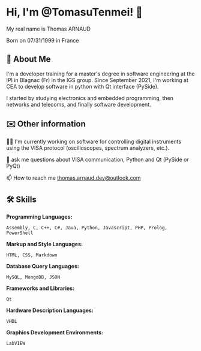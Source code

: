 
# Hi, I'm @TomasuTenmei! 👋
My real name is Thomas ARNAUD

Born on 07/31/1999 in France


## 🚀 About Me
I'm a developer training for a master's degree in software engineering at the IPI in Blagnac (Fr) in the IGS group. Since September 2021, I'm working at CEA to develop software in python with Qt interface (PySide).

I started by studying electronics and embedded programming, then networks and telecoms, and finally software development.

## ✉️ Other information
👩‍💻 I'm currently working on software for controlling digital instruments using the VISA protocol (oscilloscopes, spectrum analyzers, etc.).

💬 ask me questions about VISA communication, Python and Qt (PySide or PyQt)

📫 How to reach me thomas.arnaud.dev@outlook.com


## 🛠 Skills
**Programming Languages:**

    Assembly, C, C++, C#, Java, Python, Javascript, PHP, Prolog, PowerShell

**Markup and Style Languages:**

    HTML, CSS, Markdown

**Database Query Languages:**

    MySQL, MongoDB, JSON

**Frameworks and Libraries:**

    Qt

**Hardware Description Languages:**

    VHDL

**Graphics Development Environments:**

    LabVIEW

